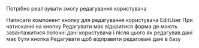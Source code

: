 Потрібно реалізувати змогу редагування користувача

Написати компонент кнопку для редагування користувача EditUser
При натисканні на кнопку Редагувати має відкритися форма де мають завантажитися поточні дані користувача і після цього як редагував дані має бути кнопка Редагувати щоб відправити редаговані дані в базу